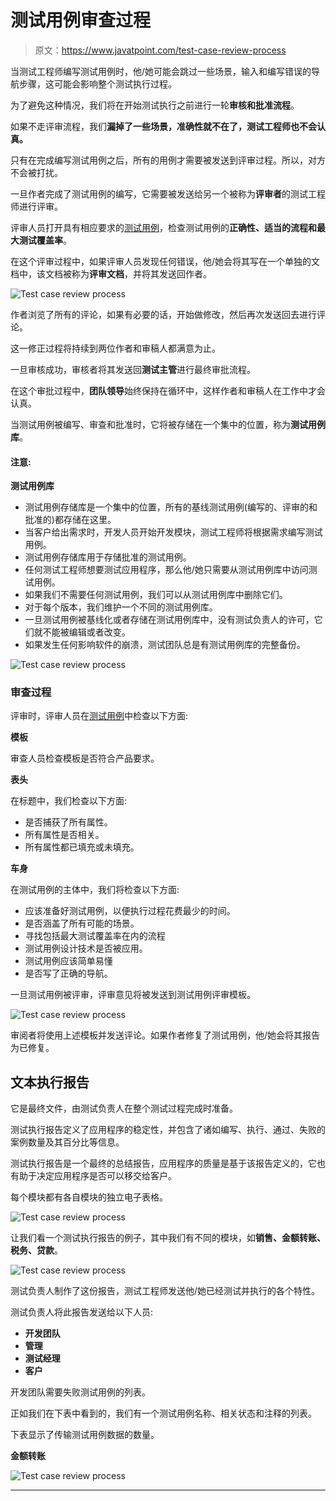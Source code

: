 # 测试用例审查过程

> 原文：<https://www.javatpoint.com/test-case-review-process>

当测试工程师编写测试用例时，他/她可能会跳过一些场景，输入和编写错误的导航步骤，这可能会影响整个测试执行过程。

为了避免这种情况，我们将在开始测试执行之前进行一轮**审核和批准流程**。

如果不走评审流程，我们**漏掉了一些场景，准确性就不在了，测试工程师也不会认真。**

只有在完成编写测试用例之后，所有的用例才需要被发送到评审过程。所以，对方不会被打扰。

一旦作者完成了测试用例的编写，它需要被发送给另一个被称为**评审者**的测试工程师进行评审。

评审人员打开具有相应要求的[测试用例](https://www.javatpoint.com/test-case)，检查测试用例的**正确性、适当的流程和最大测试覆盖率**。

在这个评审过程中，如果评审人员发现任何错误，他/她会将其写在一个单独的文档中，该文档被称为**评审文档**，并将其发送回作者。

![Test case review process](img/211144f36ac71f6e48ffeacb2b4eb960.png)

作者浏览了所有的评论，如果有必要的话，开始做修改，然后再次发送回去进行评论。

这一修正过程将持续到两位作者和审稿人都满意为止。

一旦审核成功，审核者将其发送回**测试主管**进行最终审批流程。

在这个审批过程中，**团队领导**始终保持在循环中，这样作者和审稿人在工作中才会认真。

当测试用例被编写、审查和批准时，它将被存储在一个集中的位置，称为**测试用例库**。

#### 注意:

**测试用例库**

*   测试用例存储库是一个集中的位置，所有的基线测试用例(编写的、评审的和批准的)都存储在这里。
*   当客户给出需求时，开发人员开始开发模块，测试工程师将根据需求编写测试用例。
*   测试用例存储库用于存储批准的测试用例。
*   任何测试工程师想要测试应用程序，那么他/她只需要从测试用例库中访问测试用例。
*   如果我们不需要任何测试用例，我们可以从测试用例库中删除它们。
*   对于每个版本，我们维护一个不同的测试用例库。
*   一旦测试用例被基线化或者存储在测试用例库中，没有测试负责人的许可，它们就不能被编辑或者改变。
*   如果发生任何影响软件的崩溃，测试团队总是有测试用例库的完整备份。

![Test case review process](img/305af6c5ed8bd5ad78e83178a328ed8c.png)

### 审查过程

评审时，评审人员在[测试用例](https://www.javatpoint.com/test-case)中检查以下方面:

**模板**

审查人员检查模板是否符合产品要求。

**表头**

在标题中，我们检查以下方面:

*   是否捕获了所有属性。
*   所有属性是否相关。
*   所有属性都已填充或未填充。

**车身**

在测试用例的主体中，我们将检查以下方面:

*   应该准备好测试用例，以便执行过程花费最少的时间。
*   是否涵盖了所有可能的场景。
*   寻找包括最大测试覆盖率在内的流程
*   测试用例设计技术是否被应用。
*   测试用例应该简单易懂
*   是否写了正确的导航。

一旦测试用例被评审，评审意见将被发送到测试用例评审模板。

![Test case review process](img/58fa74e6b4186cc5e84cf6ce4134d7bd.png)

审阅者将使用上述模板并发送评论。如果作者修复了测试用例，他/她会将其报告为已修复。

## 文本执行报告

它是最终文件，由测试负责人在整个测试过程完成时准备。

测试执行报告定义了应用程序的稳定性，并包含了诸如编写、执行、通过、失败的案例数量及其百分比等信息。

测试执行报告是一个最终的总结报告，应用程序的质量是基于该报告定义的，它也有助于决定应用程序是否可以移交给客户。

每个模块都有各自模块的独立电子表格。

![Test case review process](img/5ac3aba96908dde629b863c0773cd563.png)

让我们看一个测试执行报告的例子，其中我们有不同的模块，如**销售、金额转账、税务、贷款**。

![Test case review process](img/4672fc3807d68ab9d52be34194f6c850.png)

测试负责人制作了这份报告，测试工程师发送他/她已经测试并执行的各个特性。

测试负责人将此报告发送给以下人员:

*   **开发团队**
*   **管理**
*   **测试经理**
*   **客户**

开发团队需要失败测试用例的列表。

正如我们在下表中看到的，我们有一个测试用例名称、相关状态和注释的列表。

下表显示了传输测试用例数据的数量。

**金额转账**

![Test case review process](img/c1553afa73d54f00ea86b8f597a81fb8.png)

* * *
